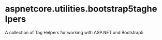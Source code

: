 # aspnetcore.utilities.bootstrap5taghelpers
A collection of Tag Helpers for working with ASP.NET and Bootstrap5
